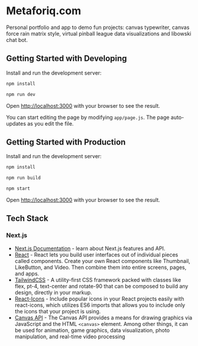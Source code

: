 # Metaforiq.com

Personal portfolio and app to demo fun projects: canvas typewriter, canvas force rain matrix style, virtual pinball league data visualizations and libowski chat bot.

## Getting Started with Developing

Install and run the development server:

```bash
npm install
```

```bash
npm run dev
```

Open [http://localhost:3000](http://localhost:3000) with your browser to see the result.

You can start editing the page by modifying `app/page.js`. The page auto-updates as you edit the file.

## Getting Started with Production

Install and run the development server:

```bash
npm install
```

```bash
npm run build
```

```bash
npm start
```

Open [http://localhost:3000](http://localhost:3000) with your browser to see the result.

## Tech Stack

### Next.js

- [Next.js Documentation](https://nextjs.org/docs) - learn about Next.js features and API.
- [React](https://react.dev/) - React lets you build user interfaces out of individual pieces called components. Create your own React components like Thumbnail, LikeButton, and Video. Then combine them into entire screens, pages, and apps.
- [TailwindCSS](https://v2.tailwindcss.com/docs) - A utility-first CSS framework packed with classes like flex, pt-4, text-center and rotate-90 that can be composed to build any design, directly in your markup.
- [React-Icons](https://react-icons.github.io/react-icons/) - Include popular icons in your React projects easily with react-icons, which utilizes ES6 imports that allows you to include only the icons that your project is using.
- [Canvas API](https://developer.mozilla.org/en-US/docs/Web/API/Canvas_API) - The Canvas API provides a means for drawing graphics via JavaScript and the HTML `<canvas>` element. Among other things, it can be used for animation, game graphics, data visualization, photo manipulation, and real-time video processing
